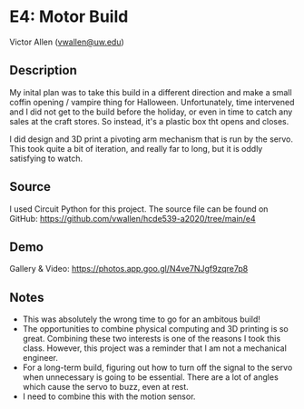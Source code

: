 # E4: Motor Build 
Victor Allen (vwallen@uw.edu)
## Description
My inital plan was to take this build in a different direction and make a small coffin opening / vampire thing for Halloween. Unfortunately, time intervened and I did not get to the build before the holiday, or even in time to catch any sales at the craft stores. So instead, it's a plastic box tht opens and closes.

I did design and 3D print a pivoting arm mechanism that is run by the servo. This took quite a bit of iteration, and really far to long, but it is oddly satisfying to watch.

## Source

I used Circuit Python for this project. The source file can be found on GitHub:
https://github.com/vwallen/hcde539-a2020/tree/main/e4

## Demo

Gallery & Video: https://photos.app.goo.gl/N4ve7NJgf9zqre7p8

## Notes
* This was absolutely the wrong time to go for an ambitous build!
* The opportunities to combine physical computing and 3D printing is so great. Combining these two interests is one of the reasons I took this class. However, this project was a reminder that I am not a mechanical engineer.
* For a long-term build, figuring out how to turn off the signal to the servo when unnecessary is going to be essential. There are a lot of angles which cause the servo to buzz, even at rest.
* I need to combine this with the motion sensor.